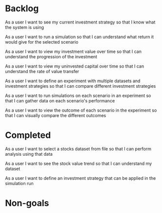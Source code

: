 # Backlog

As a user I want to see my current investment strategy so that I know what the system is using

As a user I want to run a simulation so that I can understand what return it would give for the selected scenario

As a user I want to view my investment value over time so that I can understand the progression of the investment

As a user I want to view my uninvested capital over time so that I can understand the rate of value transfer

As a user I want to define an experiment with multiple datasets and investment strategies so that I can compare different investment strategies

As a user I want to run simulations on each scenario in an experiment so that I can gather data on each scenario's performance

As a user I want to view the outcome of each scenario in the experiment so that I can visually compare the different outcomes

# Completed

As a user I want to select a stocks dataset from file so that I can perform analysis using that data

As a user I want to see the stock value trend so that I can understand my dataset

As a user I want to define an investment strategy that can be applied in the simulation run

# Non-goals

